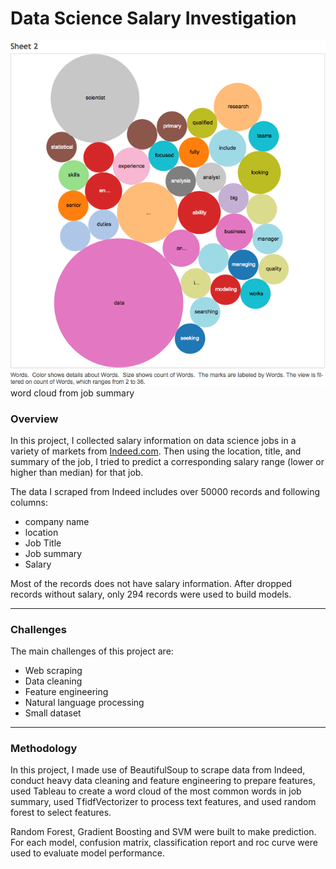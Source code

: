 # Data Science Salary Investigation

![](./wordcloud.png)
word cloud from job summary

### Overview

In this project, I collected salary information on data science jobs in a variety of markets from [Indeed.com](https://www.indeed.com). Then using the location, title, and summary of the job, I tried to predict a corresponding salary range (lower or higher than median) for that job.

The data I scraped from Indeed includes over 50000 records and following columns:
* company name
* location
* Job Title
* Job summary
* Salary

Most of the records does not have salary information. After dropped records without salary, only 294 records were used to build models.

---

### Challenges

The main challenges of this project are:

* Web scraping
* Data cleaning
* Feature engineering
* Natural language processing
* Small dataset

---

### Methodology

In this project, I made use of BeautifulSoup to scrape data from Indeed, conduct heavy data cleaning and feature engineering to prepare features, used Tableau to create a word cloud of the most common words in job summary, used TfidfVectorizer to process text features, and used random forest to select features.

Random Forest, Gradient Boosting and SVM were built to make prediction. For each model, confusion matrix, classification report and roc curve were used to evaluate model performance.
